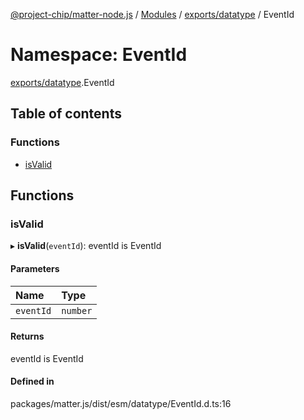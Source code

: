 [@project-chip/matter-node.js](../README.md) / [Modules](../modules.md) / [exports/datatype](exports_datatype.md) / EventId

# Namespace: EventId

[exports/datatype](exports_datatype.md).EventId

## Table of contents

### Functions

- [isValid](exports_datatype.EventId.md#isvalid)

## Functions

### isValid

▸ **isValid**(`eventId`): eventId is EventId

#### Parameters

| Name | Type |
| :------ | :------ |
| `eventId` | `number` |

#### Returns

eventId is EventId

#### Defined in

packages/matter.js/dist/esm/datatype/EventId.d.ts:16
